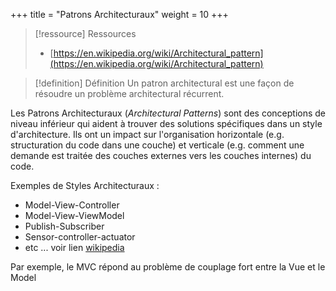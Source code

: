 +++
title = "Patrons Architecturaux"
weight = 10
+++

> [!ressource] Ressources
> - [https://en.wikipedia.org/wiki/Architectural_pattern](https://en.wikipedia.org/wiki/Architectural_pattern)

> [!definition] Définition
>  Un patron architectural est une façon de résoudre un problème architectural récurrent.

Les Patrons Architecturaux (_Architectural Patterns_) sont des conceptions de niveau inférieur qui aident à trouver des solutions spécifiques dans un style d'architecture. Ils ont un impact sur l'organisation horizontale (e.g. structuration du code dans une couche) et verticale (e.g. comment une demande est traitée des couches externes vers les couches internes) du code.

Exemples de Styles Architecturaux :

- Model-View-Controller
- Model-View-ViewModel
- Publish-Subscriber
- Sensor-controller-actuator
- etc ... voir lien [wikipedia](https://en.wikipedia.org/wiki/Architectural_pattern)

Par exemple, le MVC répond au problème de couplage fort entre la Vue et le Model